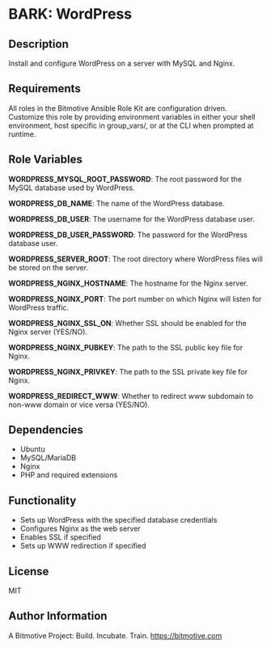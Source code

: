 # BARK: WordPress

## Description
Install and configure WordPress on a server with MySQL and Nginx.

## Requirements
All roles in the Bitmotive Ansible Role Kit are configuration driven.
Customize this role by providing environment variables in either your
shell environment, host specific in group_vars/, or at the CLI when
prompted at runtime. 

## Role Variables

**WORDPRESS_MYSQL_ROOT_PASSWORD**:
The root password for the MySQL database used by WordPress.

**WORDPRESS_DB_NAME**:
The name of the WordPress database.

**WORDPRESS_DB_USER**:
The username for the WordPress database user.

**WORDPRESS_DB_USER_PASSWORD**:
The password for the WordPress database user.

**WORDPRESS_SERVER_ROOT**:
The root directory where WordPress files will be stored on the server.

**WORDPRESS_NGINX_HOSTNAME**:
The hostname for the Nginx server.

**WORDPRESS_NGINX_PORT**:
The port number on which Nginx will listen for WordPress traffic.

**WORDPRESS_NGINX_SSL_ON**:
Whether SSL should be enabled for the Nginx server (YES/NO).

**WORDPRESS_NGINX_PUBKEY**:
The path to the SSL public key file for Nginx.

**WORDPRESS_NGINX_PRIVKEY**:
The path to the SSL private key file for Nginx.

**WORDPRESS_REDIRECT_WWW**:
Whether to redirect www subdomain to non-www domain or vice versa (YES/NO).

## Dependencies
- Ubuntu
- MySQL/MariaDB
- Nginx
- PHP and required extensions

## Functionality
- Sets up WordPress with the specified database credentials
- Configures Nginx as the web server
- Enables SSL if specified
- Sets up WWW redirection if specified

## License
MIT

## Author Information
A Bitmotive Project: Build. Incubate. Train.
https://bitmotive.com

